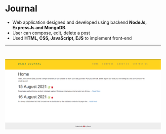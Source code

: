 # Journal

-	Web application designed and developed using backend **NodeJs, ExpressJs and MongoDB.**
-	User can compose, edit, delete a  post
-	Used **HTML, CSS, JavaScript, EJS** to implement front-end

---
<br>

![Journal](images/Journal.png "Journal")